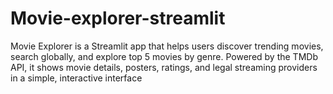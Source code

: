 # Movie-explorer-streamlit
Movie Explorer is a Streamlit app that helps users discover trending movies, search globally, and explore top 5 movies by genre. Powered by the TMDb API, it shows movie details, posters, ratings, and legal streaming providers in a simple, interactive interface
